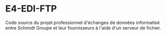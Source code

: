 # E4-EDI-FTP
Code source du projet professionnel d'échanges de données informatisé entre Schmidt Groupe et leur fournisseurs à l'aide d'un serveur de fichier.

